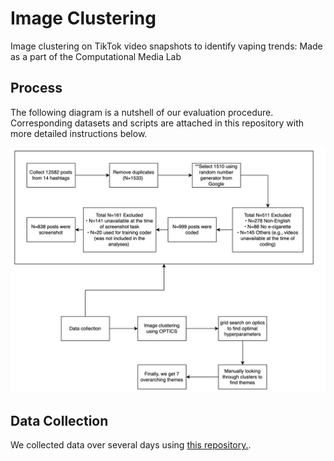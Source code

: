# Image Clustering
Image clustering on TikTok video snapshots to identify vaping trends: Made as a part of the Computational Media Lab

## Process
The following diagram is a nutshell of our evaluation procedure. Corresponding datasets and scripts are attached in this repository with more detailed instructions below.

![Process Diagram](figures/process_diagram.png)


## Data Collection

We collected data over several days using [this repository.](https://github.com/drawrowfly/tiktok-scraper). 



